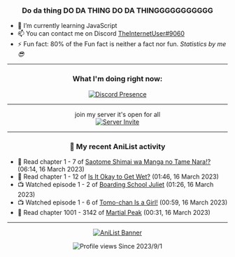 <div align="center">

### Do da thing DO DA THING DO DA THINGGGGGGGGGGG
</div>

- 🌱 I’m currently learning JavaScript
- 📫 You can contact me on Discord [TheInternetUser#9060](https://discord.com/users/534117072796385300)
- ⚡ Fun fact: 80% of the Fun fact is neither a fact nor fun. _Statistics by me 😎_
<hr>

<div align="center">

### What I'm doing right now:
[![Discord Presence](https://lanyard.cnrad.dev/api/534117072796385300)](https://discord.com/users/534117072796385300)
<hr>

join my server it's open for all <br>
[![Server Invite](https://invidget.switchblade.xyz/bfYgVHxrSs)](https://discord.gg/bfYgVHxrSs)

<hr>
  
### 🌸 My recent AniList activity

</div>

<!-- ANILIST_ACTIVITY:start -->

-   📖 Read chapter 1 - 7 of [Saotome Shimai wa Manga no Tame Nara!?](https://anilist.co/manga/103621) (06:14, 16 March 2023)
-   📖 Read chapter 1 - 12 of [Is It Okay to Get Wet?](https://anilist.co/manga/125479) (01:46, 16 March 2023)
-   📺 Watched episode 1 - 2 of [Boarding School Juliet](https://anilist.co/anime/101310) (01:26, 16 March 2023)
-   📺 Watched episode 1 - 6 of [Tomo-chan Is a Girl!](https://anilist.co/anime/151806) (00:59, 16 March 2023)
-   📖 Read chapter 1001 - 3142 of [Martial Peak](https://anilist.co/manga/104494) (00:31, 16 March 2023)

<!-- ANILIST_ACTIVITY:end -->
<hr>

<div align="center">

[![AniList Banner](https://img.anili.st/User/929966)](https://anilist.co/user/TheInternetUser)

![Profile views](https://gpvc.arturio.dev/TheInternetUse7) Since 2023/9/1

</div>
